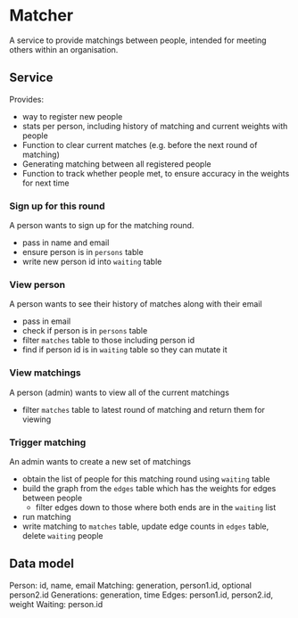 # Matcher

A service to provide matchings between people, intended for meeting others within an organisation.

## Service

Provides:
- way to register new people
- stats per person, including history of matching and current weights with people
- Function to clear current matches (e.g. before the next round of matching)
- Generating matching between all registered people
- Function to track whether people met, to ensure accuracy in the weights for next time

### Sign up for this round

A person wants to sign up for the matching round.
- pass in name and email
- ensure person is in `persons` table
- write new person id into `waiting` table

### View person

A person wants to see their history of matches along with their email
- pass in email
- check if person is in `persons` table
- filter `matches` table to those including person id
- find if person id is in `waiting` table so they can mutate it

### View matchings

A person (admin) wants to view all of the current matchings
- filter `matches` table to latest round of matching and return them for viewing

### Trigger matching

An admin wants to create a new set of matchings
- obtain the list of people for this matching round using `waiting` table
- build the graph from the `edges` table which has the weights for edges between people
    - filter edges down to those where both ends are in the `waiting` list
- run matching
- write matching to `matches` table, update edge counts in `edges` table, delete `waiting` people

## Data model

Person: id, name, email
Matching: generation, person1.id, optional person2.id
Generations: generation, time
Edges: person1.id, person2.id, weight
Waiting: person.id
